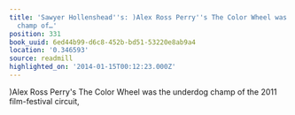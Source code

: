 ```yaml
---
title: 'Sawyer Hollenshead''s: )Alex Ross Perry''s The Color Wheel was the underdog
  champ of…'
position: 331
book_uuid: 6ed44b99-d6c8-452b-bd51-53220e8ab9a4
location: '0.346593'
source: readmill
highlighted_on: '2014-01-15T00:12:23.000Z'
---
```


)Alex Ross Perry's The Color Wheel was the underdog champ of the 2011 film-festival circuit,